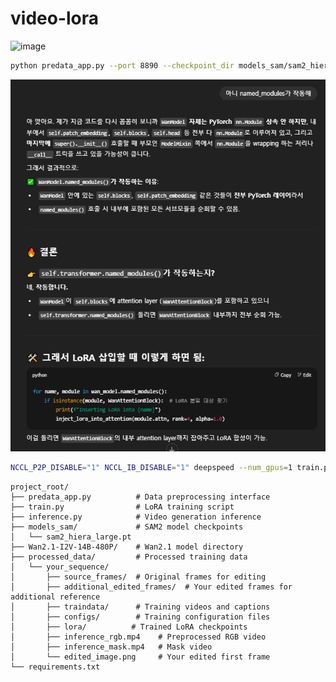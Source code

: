 # video-lora
<img width="983" height="474" alt="image" src="https://github.com/user-attachments/assets/984d997b-888c-469f-9d44-049cd3067106" />

```bash
python predata_app.py --port 8890 --checkpoint_dir models_sam/sam2_hiera_large.pt
```
![alt text](image.png)
```bash
NCCL_P2P_DISABLE="1" NCCL_IB_DISABLE="1" deepspeed --num_gpus=1 train.py --deepspeed --config ./processed_data/your_sequence/configs/training.toml
```
```
project_root/
├── predata_app.py          # Data preprocessing interface
├── train.py                # LoRA training script
├── inference.py            # Video generation inference
├── models_sam/             # SAM2 model checkpoints
│   └── sam2_hiera_large.pt
├── Wan2.1-I2V-14B-480P/    # Wan2.1 model directory
├── processed_data/         # Processed training data
│   └── your_sequence/
│       ├── source_frames/  # Original frames for editing
│       ├── additional_edited_frames/  # Your edited frames for additional reference
│       ├── traindata/      # Training videos and captions
│       ├── configs/        # Training configuration files
│       ├── lora/          # Trained LoRA checkpoints
│       ├── inference_rgb.mp4    # Preprocessed RGB video
│       ├── inference_mask.mp4   # Mask video
│       └── edited_image.png     # Your edited first frame
└── requirements.txt
```
